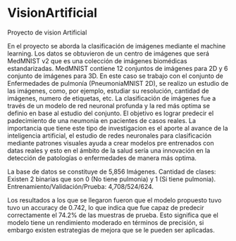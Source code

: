 # VisionArtificial
Proyecto de vision Artificial

En el proyecto se aborda la clasificación de imágenes mediante el machine learning.
Los datos se obtuvieron de un centro de imágenes que será MedMNIST v2 que es una colección de imágenes biomédicas
 estandarizadas. MedMNIST contiene 12 conjuntos de imágenes para
 2D y 6 conjunto de imágenes para 3D. En este caso se trabajo con el conjunto de Enfermedades
 de pulmonía (PneumoniaMNIST 2D), se realizo un estudio de las imágenes, como, por ejemplo,
 estudiar su resolución, cantidad de imágenes, numero de etiquetas, etc. La clasificación de imágenes
 fue a través de un modelo de red neuronal profunda y la red más optima se definio en base al
 estudio del conjunto. El objetivo es lograr predecir el padecimiento de una neumonia en pacientes de casos reales.
 La importancia que tiene este tipo de investigacion es el aporte al avance de
 la inteligencia artificial, el estudio de redes neuronales para clasificación mediante patrones visuales
 ayuda a crear modelos pre entrenados con datas reales y esto en el ámbito de la salud sería una
 innovación en la detección de patologías o enfermedades de manera más optima. 

 La base de datos se constituye de 5,856 Imágenes. Cantidad de clases: Existen 2 binarias que son 0 (No tiene pulmonia) y 1 (Si tiene pulmonia).  Entrenamiento/Validación/Prueba: 4,708/524/624.

 Los resultados a los que se llegaron fueron que el modelo propuesto tuvo tuvo un accuracy de 0.742, lo que indica que fue capaz de predecir correctamente el
 74.2% de las muestras de prueba. Esto significa que el modelo tiene un rendimiento moderado en
 términos de precisión, si embargo existen estrategias de mejora que se le pueden ser aplicadas. 

